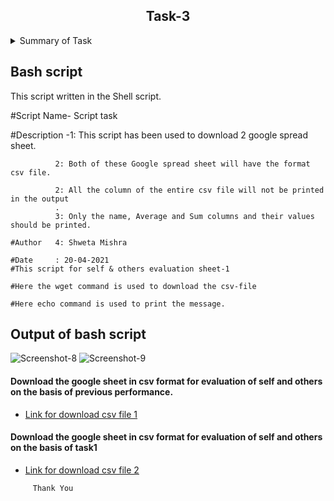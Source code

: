 <h2 align="center">Task-3</h2>

<details>
  <summary> Summary of Task </summary>
  <ul>
    <br>
    <li> Write a script in Shell.</li>
    <li> This script has been used to download 2 google sheets. </li>
    <li> Both of those Google sheets will have the formate csv file. </li>
    <li> Only the name, Average and Sum columns and their values should be printed. </li>
  </ul>
</details>

## Bash script 
This script written in the Shell script.

#Script Name- Script task 

#Description -1: This script has been used to download 2 google spread sheet.

              2: Both of these Google spread sheet will have the format csv file.
              
              2: All the column of the entire csv file will not be printed in the output
              .
              3: Only the name, Average and Sum columns and their values should be printed.
              
    #Author   4: Shweta Mishra
    
    #Date     : 20-04-2021 
    #This script for self & others evaluation sheet-1
    
    #Here the wget command is used to download the csv-file
    
    #Here echo command is used to print the message.
    
## Output of bash script
![Screenshot-8](https://user-images.githubusercontent.com/82143335/115153043-86f77b00-a091-11eb-91e9-188aac814fe5.png)
![Screenshot-9](https://user-images.githubusercontent.com/82143335/115152933-0173cb00-a091-11eb-9d7f-c4cffe865cc6.png)

#### Download the google sheet in csv format for evaluation of self and others on the basis of previous performance.
- [Link for download csv file 1](https://docs.google.com/spreadsheets/d/e/2PACX-1vS9pmOTPTCVI3XdmGtzetXIm9YVD2cnLDXAkBviswsYAifm9d9dq_iKfPFaHOMpL9oxtSJBh-u9R5CW/pub?output=csv)

#### Download the google sheet in  csv format for evaluation of self and others on the basis of task1
- [Link for download csv file 2](https://docs.google.com/spreadsheets/d/e/2PACX-1vSEjogtwoNCCLzmjLHSegdJXH-icphTYJfzpAGC7WYOBPqgkwXNgcC3HQGpfU4tP-Jf8KUTVOHBloX6/pub?output=csv)


```
     Thank You
```
